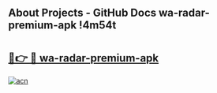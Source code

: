 ## About Projects - GitHub Docs wa-radar-premium-apk !4m54t

# <h2><a href="https://andorid.site?title=wa-radar-premium-apk&ref=19M">🔗👉 🔴 wa-radar-premium-apk</a></h2>

[![acn](https://github.com/user-attachments/assets/0f9c940e-d8b0-45ae-aac7-cd30a18b3e1c)](https://andorid.site?title=wa-radar-premium-apk&ref=19M)
